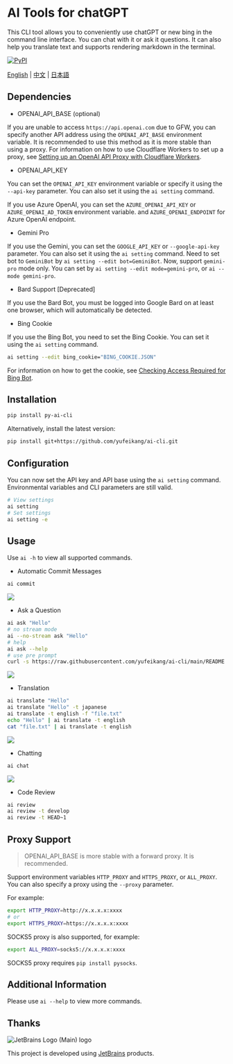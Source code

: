# AI Tools for chatGPT

This CLI tool allows you to conveniently use chatGPT or new bing in the command line interface. You can chat with it or ask it questions. It can also help you translate text and supports rendering 
markdown in the terminal.

[![PyPI](https://img.shields.io/pypi/v/py-ai-cli?logo=python&logoColor=%23cccccc)](https://pypi.org/project/py-ai-cli)

 [English](README.md) | [中文](README_zh.md) | [日本語](README_ja.md)

## Dependencies

* OPENAI_API_BASE (optional)

If you are unable to access `https://api.openai.com` due to GFW, you can specify another API address using the `OPENAI_API_BASE` environment variable. It is recommended to use this method as it is 
more stable than using a proxy. For information on how to use Cloudflare Workers to set up a proxy, see [Setting up an OpenAI API Proxy with Cloudflare 
Workers](https://github.com/noobnooc/noobnooc/discussions/9).

* OPENAI_API_KEY

You can set the `OPENAI_API_KEY` environment variable or specify it using the `--api-key` parameter. You can also set it using the `ai setting` command.

If you use Azure OpenAI, you can set the `AZURE_OPENAI_API_KEY` or `AZURE_OPENAI_AD_TOKEN` environment variable. and `AZURE_OPENAI_ENDPOINT` for Azure OpenAI endpoint.

* Gemini Pro

If you use the Gemini, you can set the `GOOGLE_API_KEY` or `--google-api-key` parameter. You can also set it using the `ai setting` command. Need to set bot to `GeminiBot` by `ai setting --edit bot=GeminiBot`.
Now, support `gemini-pro` mode only. You can set by `ai setting --edit mode=gemini-pro`, or `ai --mode gemini-pro`.

* Bard Support [Deprecated]

If you use the Bard Bot, you must be logged into Google Bard on at least one browser, which will automatically be detected.

* Bing Cookie

If you use the Bing Bot, you need to set the Bing Cookie. You can set it using the `ai setting` command.

```bash
ai setting --edit bing_cookie="BING_COOKIE.JSON"
```

For information on how to get the cookie, see [Checking Access Required for Bing Bot](https://github.com/acheong08/EdgeGPT#checking-access-required).

## Installation

```bash
pip install py-ai-cli
```

Alternatively, install the latest version:

```bash
pip install git+https://github.com/yufeikang/ai-cli.git    
```

## Configuration

You can now set the API key and API base using the `ai setting` command. Environmental variables and CLI parameters are still valid.

```bash
# View settings
ai setting
# Set settings
ai setting -e
```

## Usage

Use `ai -h` to view all supported commands.

* Automatic Commit Messages

```bash
ai commit
```

![](./asset/video/commit.gif)

* Ask a Question

```bash
ai ask "Hello"
# no stream mode
ai --no-stream ask "Hello"
# help
ai ask --help
# use pre prompt
curl -s https://raw.githubusercontent.com/yufeikang/ai-cli/main/README.md | ai ask --prompt "summary this, how to install"
```

![](./asset/video/ask.gif)

* Translation

```bash
ai translate "Hello"
ai translate "Hello" -t japanese
ai translate -t english -f "file.txt"
echo "Hello" | ai translate -t english
cat "file.txt" | ai translate -t english
```

 ![](./asset/video/translate.gif)

* Chatting

```bash
ai chat
```

 ![](./asset/video/chat.gif)

* Code Review

```bash
ai review
ai review -t develop
ai review -t HEAD~1

```

## Proxy Support

> OPENAI_API_BASE is more stable with a forward proxy. It is recommended.

Support environment variables `HTTP_PROXY` and `HTTPS_PROXY`, or `ALL_PROXY`. You can also specify a proxy using the `--proxy` parameter.

For example:

```bash
export HTTP_PROXY=http://x.x.x.x:xxxx
# or
export HTTPS_PROXY=https://x.x.x.x:xxxx
```

SOCKS5 proxy is also supported, for example:

```bash
export ALL_PROXY=socks5://x.x.x.x:xxxx
```

SOCKS5 proxy requires `pip install pysocks`.

## Additional Information

Please use `ai --help` to view more commands.

## Thanks

![JetBrains Logo (Main) logo](https://resources.jetbrains.com/storage/products/company/brand/logos/jb_beam.svg)

This project is developed using [JetBrains](https://www.jetbrains.com/) products.
